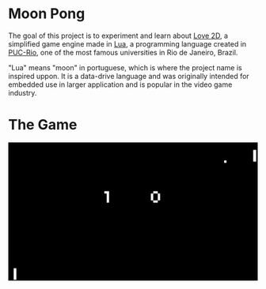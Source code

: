 # Moon Pong

The goal of this project is to experiment and learn about [Love 2D](https://love2d.org/), a simplified game engine made in [Lua](https://www.lua.org/), a programming language created in [PUC-Rio](https://www.puc-rio.br/index.html), one of the most famous universities in Rio de Janeiro, Brazil.

"Lua" means "moon" in portuguese, which is where the project name is inspired uppon. It is a data-drive language and was originally intended for embedded use in larger application and is popular in the video game industry.

# The Game

![Demo](./demo.gif)
